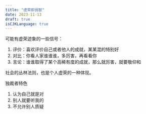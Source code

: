 ```yaml
---
title: "虚荣即弱智"
date: 2023-11-13
draft: true
isCJKLanguage: true
---
```


可能有虚荣迹象的一些信号：

1. 评价：喜欢评价自己或者他人的成就，某某混的特别好
1. 对比：你看人家谁谁谁，多厉害，再看看你
1. 言论：谁谁取得了某个高稀有度的成就，那么就厉害，就要敬仰和

社会的丛林法则，也是个人虚荣的一种体现。

独裁者特色

1. 认为自己就是对
1. 别人就要听我的
1. 不允许别人质疑
